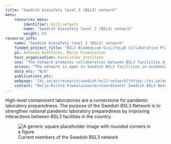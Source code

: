 ```yaml
---
title: "Swedish biosafety level 3 (BSL3) network"
menu:
    resources_menu:
        identifier: bsl3-network
        name: "Swedish biosafety level 3 (BSL3) network"
        weight: 60
resource_info:
    name: "Swedish biosafety level 3 (BSL3) network"
    funded_project_title: "BSL3 Biomedicum-SciLifeLab Collaborative Platform"
    pi: Antonio Rothfuchs, Marjo Puumalainen
    host_organisation: Karolinska Institute
    use: "The network promotes collaboration between BSL3 facilities by sharing experience, knowledge and technology. The network has identified focus points and specific capabilities of each BSL3 facility to ensure maximal use of existing capabilities."
    access: "The network is open to Swedish BSL3 facilities in academia and government. BSL3 users, support staff and management are welcome to join. To join the network, please send an email to [bsl3network@ki.se](mailto:bsl3network@ki.se)."
    data_etc: "N/A"
    publications_etc:
    webpage: "[ki.se/en/research/swedish-bsl3-network](https://ki.se/en/research/swedish-bsl3-network)"
    contact: "Marjo-Riitta Puumalainen<br>Coordinator Swedish BSL3 Network<br>Email: [marjo-riitta.puumalainen@ki.se](mailto:marjo-riitta.puumalainen@ki.se)<br><br>Antonio Gigliotti Rothfuchs<br>BSL3 Director<br>Email: [antonio.rothfuchs@ki.se](mailto:antonio.rothfuchs@ki.se)"
---
```


High-level containment laboratories are a cornerstone for pandemic laboratory preparedness. The purpose of the Swedish BSL3 Network is to strengthen national pandemic laboratory preparedness by improving interactions between BSL3 facilities in the country.

<figure class="figure">
  <img src="/resorces/bsl3-network-members.png" class="figure-img img-fluid" alt="A generic square placeholder image with rounded corners in a figure.">
  <figcaption class="figure-caption">Current members of the Swedish BSL3 network</figcaption>
</figure>
